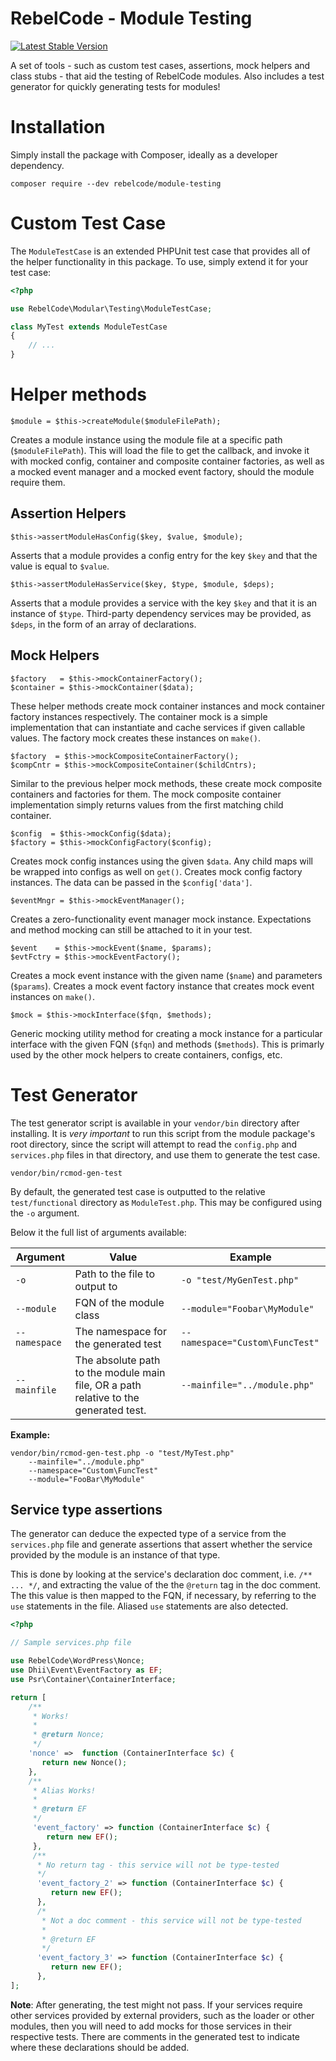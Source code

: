 # RebelCode - Module Testing

[![Latest Stable Version](https://poser.pugx.org/rebelcode/module-testing/version)](https://packagist.org/packages/rebelcode/module-testing)

A set of tools - such as custom test cases, assertions, mock helpers and class stubs - that aid the testing of
RebelCode modules. Also includes a test generator for quickly generating tests for modules!

# Installation

Simply install the package with Composer, ideally as a developer dependency.

```
composer require --dev rebelcode/module-testing
```

# Custom Test Case

The `ModuleTestCase` is an extended PHPUnit test case that provides all of the helper functionality in this package.
To use, simply extend it for your test case:

```php
<?php

use RebelCode\Modular\Testing\ModuleTestCase;

class MyTest extends ModuleTestCase
{
    // ...
}
```

# Helper methods

```
$module = $this->createModule($moduleFilePath);
```

Creates a module instance using the module file at a specific path (`$moduleFilePath`).
This will load the file to get the callback, and invoke it with mocked config, container and composite container
factories, as well as a mocked event manager and a mocked event factory, should the module require them.

## Assertion Helpers

```
$this->assertModuleHasConfig($key, $value, $module);
```

Asserts that a module provides a config entry for the key `$key` and that the value is equal to `$value`.

```
$this->assertModuleHasService($key, $type, $module, $deps);
```

Asserts that a module provides a service with the key `$key` and that it is an instance of `$type`.
Third-party dependency services may be provided, as `$deps`, in the form of an array of declarations.  

## Mock Helpers

```
$factory   = $this->mockContainerFactory();
$container = $this->mockContainer($data);
```

These helper methods create mock container instances and mock container factory instances respectively.
The container mock is a simple implementation that can instantiate and cache services if given callable values.
The factory mock creates these instances on `make()`.

```
$factory  = $this->mockCompositeContainerFactory();
$compCntr = $this->mockCompositeContainer($childCntrs);
```

Similar to the previous helper mock methods, these create mock composite containers and factories for them.
The mock composite container implementation simply returns values from the first matching child container.

```
$config  = $this->mockConfig($data);
$factory = $this->mockConfigFactory($config);
```

Creates mock config instances using the given `$data`. Any child maps will be wrapped into configs as well on `get()`.
Creates mock config factory instances. The data can be passed in the `$config['data']`.

```
$eventMngr = $this->mockEventManager();
```

Creates a zero-functionality event manager mock instance. Expectations and method mocking can still be attached to it
in your test. 

```
$event    = $this->mockEvent($name, $params);
$evtFctry = $this->mockEventFactory();
```

Creates a mock event instance with the given name (`$name`) and parameters (`$params`).
Creates a mock event factory instance that creates mock event instances on `make()`.

```
$mock = $this->mockInterface($fqn, $methods);
```

Generic mocking utility method for creating a mock instance for a particular interface with the given FQN (`$fqn`) and
methods (`$methods`). This is primarly used by the other mock helpers to create containers, configs, etc.

# Test Generator

The test generator script is available in your `vendor/bin` directory after installing.
It is **very* important* to run this script from the module package's root directory, since the script will attempt to
read the `config.php` and `services.php` files in that directory, and use them to generate the test case.

```
vendor/bin/rcmod-gen-test
```

By default, the generated test case is outputted to the relative `test/functional` directory as `ModuleTest.php`.
This may be configured using the `-o` argument.

Below it the full list of arguments available:

|  Argument  | Value | Example |
|------------|-------|---------|
| `-o` | Path to the file to output to | `-o "test/MyGenTest.php"`       |
| `--module` | FQN of the module class | `--module="Foobar\MyModule"`    |
| `--namespace` | The namespace for the generated test | `--namespace="Custom\FuncTest"` |
| `--mainfile` | The absolute path to the module main file, OR a path relative to the generated test. | `--mainfile="../module.php"` |

**Example:**

```
vendor/bin/rcmod-gen-test.php -o "test/MyTest.php"
    --mainfile="../module.php"
    --namespace="Custom\FuncTest"
    --module="FooBar\MyModule"
```

## Service type assertions

The generator can deduce the expected type of a service from the `services.php` file and generate assertions that
assert whether the service provided by the module is an instance of that type.

This is done by looking at the service's declaration doc comment, i.e. `/** ... */`, and extracting the value of the
the `@return` tag in the doc comment. The this value is then mapped to the FQN, if necessary, by referring to the `use`
statements in the file. Aliased `use` statements are also detected.

```php
<?php

// Sample services.php file

use RebelCode\WordPress\Nonce;
use Dhii\Event\EventFactory as EF;
use Psr\Container\ContainerInterface;

return [
    /**
     * Works! 
     *
     * @return Nonce;
     */
    'nonce' =>  function (ContainerInterface $c) {
       return new Nonce();
    },
    /**
     * Alias Works!
     *
     * @return EF
     */
     'event_factory' => function (ContainerInterface $c) {
        return new EF();
     },
     /**
      * No return tag - this service will not be type-tested
      */
      'event_factory_2' => function (ContainerInterface $c) {
         return new EF();
      },
      /*
       * Not a doc comment - this service will not be type-tested
       *
       * @return EF
       */
      'event_factory_3' => function (ContainerInterface $c) {
         return new EF();
      },
];
```

**Note**: After generating, the test might not pass. If your services require other services provided by external
providers, such as the loader or other modules, then you will need to add mocks for those services in their respective
tests. There are comments in the generated test to indicate where these declarations should be added.
